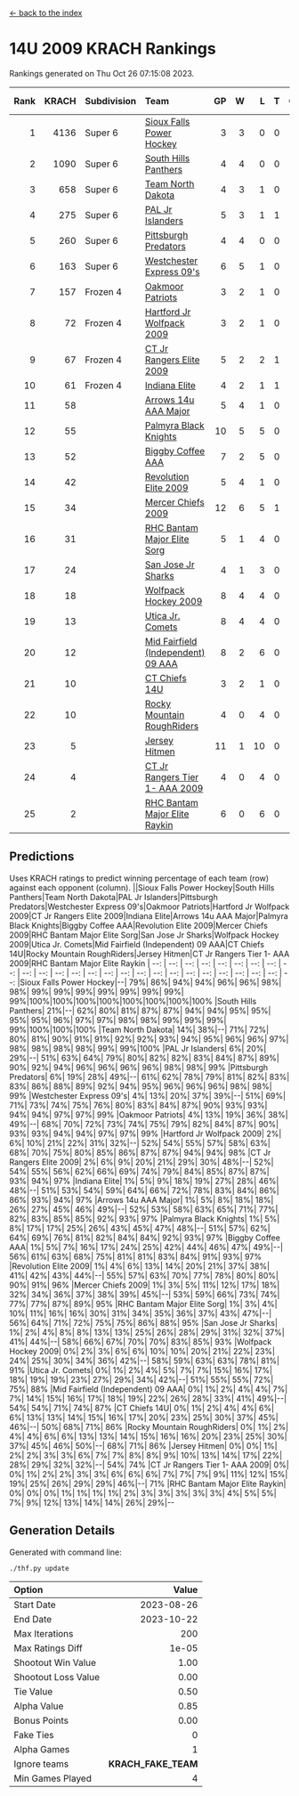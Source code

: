 [<- back to the index](readme.md)
# 14U 2009 KRACH Rankings
Rankings generated on Thu Oct 26 07:15:08 2023.

Rank|KRACH|Subdivision|Team|GP|W|L|T|OTW|OTL|SoS|Exp Wins|Win Diff
---:|---:|:---|:---|---:|---:|---:|---:|---:|---:|---:|---:|---:
1|4136|Super 6|[Sioux Falls Power Hockey](https://gamesheetstats.com/seasons/3664/teams/140999/schedule)|3|3|0|0|0|0|182|3.8|-0.0
2|1090|Super 6|[South Hills Panthers](https://gamesheetstats.com/seasons/3664/teams/160166/schedule)|4|4|0|0|0|0|34|4.8|-0.0
3|658|Super 6|[Team North Dakota](https://gamesheetstats.com/seasons/3664/teams/141001/schedule)|4|3|1|0|0|0|872|3.8|-0.0
4|275|Super 6|[PAL Jr Islanders](https://gamesheetstats.com/seasons/3664/teams/140990/schedule)|5|3|1|1|0|0|317|4.4|0.0
5|260|Super 6|[Pittsburgh Predators](https://gamesheetstats.com/seasons/3664/teams/140995/schedule)|4|4|0|0|0|0|8|4.9|0.0
6|163|Super 6|[Westchester Express 09's](https://gamesheetstats.com/seasons/3664/teams/140992/schedule)|6|5|1|0|0|1|36|5.9|0.0
7|157|Frozen 4|[Oakmoor Patriots](https://gamesheetstats.com/seasons/3664/teams/141002/schedule)|3|2|1|0|1|0|182|2.8|-0.0
8|72|Frozen 4|[Hartford Jr Wolfpack 2009](https://gamesheetstats.com/seasons/3664/teams/140979/schedule)|3|2|1|0|0|0|51|2.9|0.0
9|67|Frozen 4|[CT Jr Rangers Elite 2009](https://gamesheetstats.com/seasons/3664/teams/140980/schedule)|5|2|2|1|1|0|93|3.4|0.0
10|61|Frozen 4|[Indiana Elite](https://gamesheetstats.com/seasons/3664/teams/144344/schedule)|4|2|1|1|0|0|34|3.3|-0.0
11|58||[Arrows 14u AAA Major](https://gamesheetstats.com/seasons/3664/teams/140993/schedule)|5|4|1|0|0|0|32|4.9|0.0
12|55||[Palmyra Black Knights](https://gamesheetstats.com/seasons/3664/teams/140997/schedule)|10|5|5|0|0|0|248|5.9|0.0
13|52||[Biggby Coffee AAA](https://gamesheetstats.com/seasons/3664/teams/144343/schedule)|7|2|5|0|0|1|775|2.8|-0.0
14|42||[Revolution Elite 2009](https://gamesheetstats.com/seasons/3664/teams/140996/schedule)|5|4|1|0|0|0|12|4.9|0.0
15|34||[Mercer Chiefs 2009](https://gamesheetstats.com/seasons/3664/teams/140987/schedule)|12|6|5|1|1|0|110|7.4|0.0
16|31||[RHC Bantam Major Elite Sorg](https://gamesheetstats.com/seasons/3664/teams/140985/schedule)|5|1|4|0|0|0|142|1.9|0.0
17|24||[San Jose Jr Sharks](https://gamesheetstats.com/seasons/3664/teams/141003/schedule)|4|1|3|0|0|0|249|1.9|0.0
18|18||[Wolfpack Hockey 2009](https://gamesheetstats.com/seasons/3664/teams/140986/schedule)|8|4|4|0|0|1|26|4.9|0.0
19|13||[Utica Jr. Comets](https://gamesheetstats.com/seasons/3664/teams/140994/schedule)|8|4|4|0|0|0|64|4.9|0.0
20|12||[Mid Fairfield (Independent) 09 AAA](https://gamesheetstats.com/seasons/3664/teams/140981/schedule)|8|2|6|0|0|0|45|2.9|0.0
21|10||[CT Chiefs 14U](https://gamesheetstats.com/seasons/3664/teams/140982/schedule)|3|2|1|0|0|0|5|2.9|0.0
22|10||[Rocky Mountain RoughRiders](https://gamesheetstats.com/seasons/3664/teams/144346/schedule)|4|0|4|0|0|0|1010|0.8|-0.0
23|5||[Jersey Hitmen](https://gamesheetstats.com/seasons/3664/teams/140988/schedule)|11|1|10|0|0|0|79|1.9|0.0
24|4||[CT Jr Rangers Tier 1- AAA 2009](https://gamesheetstats.com/seasons/3664/teams/140983/schedule)|4|0|4|0|0|0|39|0.9|0.0
25|2||[RHC Bantam Major Elite Raykin](https://gamesheetstats.com/seasons/3664/teams/140989/schedule)|6|0|6|0|0|0|22|0.9|0.0

## Predictions
Uses KRACH ratings to predict winning percentage of each team (row) against each opponent (column).
||Sioux Falls Power Hockey|South Hills Panthers|Team North Dakota|PAL Jr Islanders|Pittsburgh Predators|Westchester Express 09's|Oakmoor Patriots|Hartford Jr Wolfpack 2009|CT Jr Rangers Elite 2009|Indiana Elite|Arrows 14u AAA Major|Palmyra Black Knights|Biggby Coffee AAA|Revolution Elite 2009|Mercer Chiefs 2009|RHC Bantam Major Elite Sorg|San Jose Jr Sharks|Wolfpack Hockey 2009|Utica Jr. Comets|Mid Fairfield (Independent) 09 AAA|CT Chiefs 14U|Rocky Mountain RoughRiders|Jersey Hitmen|CT Jr Rangers Tier 1- AAA 2009|RHC Bantam Major Elite Raykin
| --: | --: | --: | --: | --: | --: | --: | --: | --: | --: | --: | --: | --: | --: | --: | --: | --: | --: | --: | --: | --: | --: | --: | --: | --: | --: 
|Sioux Falls Power Hockey|--| 79%| 86%| 94%| 94%| 96%| 96%| 98%| 98%| 99%| 99%| 99%| 99%| 99%| 99%| 99%| 99%|100%|100%|100%|100%|100%|100%|100%|100%
|South Hills Panthers| 21%|--| 62%| 80%| 81%| 87%| 87%| 94%| 94%| 95%| 95%| 95%| 95%| 96%| 97%| 97%| 98%| 98%| 99%| 99%| 99%| 99%|100%|100%|100%
|Team North Dakota| 14%| 38%|--| 71%| 72%| 80%| 81%| 90%| 91%| 91%| 92%| 92%| 93%| 94%| 95%| 96%| 96%| 97%| 98%| 98%| 98%| 98%| 99%| 99%|100%
|PAL Jr Islanders|  6%| 20%| 29%|--| 51%| 63%| 64%| 79%| 80%| 82%| 82%| 83%| 84%| 87%| 89%| 90%| 92%| 94%| 96%| 96%| 96%| 96%| 98%| 98%| 99%
|Pittsburgh Predators|  6%| 19%| 28%| 49%|--| 61%| 62%| 78%| 79%| 81%| 82%| 83%| 83%| 86%| 88%| 89%| 92%| 94%| 95%| 96%| 96%| 96%| 98%| 98%| 99%
|Westchester Express 09's|  4%| 13%| 20%| 37%| 39%|--| 51%| 69%| 71%| 73%| 74%| 75%| 76%| 80%| 83%| 84%| 87%| 90%| 93%| 93%| 94%| 94%| 97%| 97%| 99%
|Oakmoor Patriots|  4%| 13%| 19%| 36%| 38%| 49%|--| 68%| 70%| 72%| 73%| 74%| 75%| 79%| 82%| 84%| 87%| 90%| 93%| 93%| 94%| 94%| 97%| 97%| 99%
|Hartford Jr Wolfpack 2009|  2%|  6%| 10%| 21%| 22%| 31%| 32%|--| 52%| 54%| 55%| 57%| 58%| 63%| 68%| 70%| 75%| 80%| 85%| 86%| 87%| 87%| 94%| 94%| 98%
|CT Jr Rangers Elite 2009|  2%|  6%|  9%| 20%| 21%| 29%| 30%| 48%|--| 52%| 54%| 55%| 56%| 62%| 66%| 69%| 74%| 79%| 84%| 85%| 87%| 87%| 93%| 94%| 97%
|Indiana Elite|  1%|  5%|  9%| 18%| 19%| 27%| 28%| 46%| 48%|--| 51%| 53%| 54%| 59%| 64%| 66%| 72%| 78%| 83%| 84%| 86%| 86%| 93%| 94%| 97%
|Arrows 14u AAA Major|  1%|  5%|  8%| 18%| 18%| 26%| 27%| 45%| 46%| 49%|--| 52%| 53%| 58%| 63%| 65%| 71%| 77%| 82%| 83%| 85%| 85%| 92%| 93%| 97%
|Palmyra Black Knights|  1%|  5%|  8%| 17%| 17%| 25%| 26%| 43%| 45%| 47%| 48%|--| 51%| 57%| 62%| 64%| 69%| 76%| 81%| 82%| 84%| 84%| 92%| 93%| 97%
|Biggby Coffee AAA|  1%|  5%|  7%| 16%| 17%| 24%| 25%| 42%| 44%| 46%| 47%| 49%|--| 56%| 61%| 63%| 68%| 75%| 81%| 81%| 83%| 84%| 91%| 93%| 97%
|Revolution Elite 2009|  1%|  4%|  6%| 13%| 14%| 20%| 21%| 37%| 38%| 41%| 42%| 43%| 44%|--| 55%| 57%| 63%| 70%| 77%| 78%| 80%| 80%| 90%| 91%| 96%
|Mercer Chiefs 2009|  1%|  3%|  5%| 11%| 12%| 17%| 18%| 32%| 34%| 36%| 37%| 38%| 39%| 45%|--| 53%| 59%| 66%| 73%| 74%| 77%| 77%| 87%| 89%| 95%
|RHC Bantam Major Elite Sorg|  1%|  3%|  4%| 10%| 11%| 16%| 16%| 30%| 31%| 34%| 35%| 36%| 37%| 43%| 47%|--| 56%| 64%| 71%| 72%| 75%| 75%| 86%| 88%| 95%
|San Jose Jr Sharks|  1%|  2%|  4%|  8%|  8%| 13%| 13%| 25%| 26%| 28%| 29%| 31%| 32%| 37%| 41%| 44%|--| 58%| 66%| 67%| 70%| 70%| 83%| 85%| 93%
|Wolfpack Hockey 2009|  0%|  2%|  3%|  6%|  6%| 10%| 10%| 20%| 21%| 22%| 23%| 24%| 25%| 30%| 34%| 36%| 42%|--| 58%| 59%| 63%| 63%| 78%| 81%| 91%
|Utica Jr. Comets|  0%|  1%|  2%|  4%|  5%|  7%|  7%| 15%| 16%| 17%| 18%| 19%| 19%| 23%| 27%| 29%| 34%| 42%|--| 51%| 55%| 55%| 72%| 75%| 88%
|Mid Fairfield (Independent) 09 AAA|  0%|  1%|  2%|  4%|  4%|  7%|  7%| 14%| 15%| 16%| 17%| 18%| 19%| 22%| 26%| 28%| 33%| 41%| 49%|--| 54%| 54%| 71%| 74%| 87%
|CT Chiefs 14U|  0%|  1%|  2%|  4%|  4%|  6%|  6%| 13%| 13%| 14%| 15%| 16%| 17%| 20%| 23%| 25%| 30%| 37%| 45%| 46%|--| 50%| 68%| 71%| 86%
|Rocky Mountain RoughRiders|  0%|  1%|  2%|  4%|  4%|  6%|  6%| 13%| 13%| 14%| 15%| 16%| 16%| 20%| 23%| 25%| 30%| 37%| 45%| 46%| 50%|--| 68%| 71%| 86%
|Jersey Hitmen|  0%|  0%|  1%|  2%|  2%|  3%|  3%|  6%|  7%|  7%|  8%|  8%|  9%| 10%| 13%| 14%| 17%| 22%| 28%| 29%| 32%| 32%|--| 54%| 74%
|CT Jr Rangers Tier 1- AAA 2009|  0%|  0%|  1%|  2%|  2%|  3%|  3%|  6%|  6%|  6%|  7%|  7%|  7%|  9%| 11%| 12%| 15%| 19%| 25%| 26%| 29%| 29%| 46%|--| 71%
|RHC Bantam Major Elite Raykin|  0%|  0%|  0%|  1%|  1%|  1%|  1%|  2%|  3%|  3%|  3%|  3%|  3%|  4%|  5%|  5%|  7%|  9%| 12%| 13%| 14%| 14%| 26%| 29%|--

## Generation Details

Generated with command line:
```
./thf.py update
```

| Option | Value |
| :----- | ----: |
| Start Date | 2023-08-26 |
| End Date | 2023-10-22 |
| Max Iterations | 200 |
| Max Ratings Diff | 1e-05 |
| Shootout Win Value | 1.00 |
| Shootout Loss Value | 0.00 |
| Tie Value | 0.50 |
| Alpha Value | 0.85 |
| Bonus Points | 0.00 |
| Fake Ties | 0 |
| Alpha Games | 1 |
| Ignore teams | __KRACH_FAKE_TEAM__ |
| Min Games Played | 4 |

